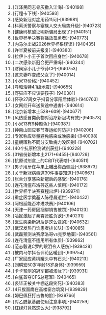 
1. [江泽民同志骨灰撒入江海]-[940198]
1. [行程卡下线]-[940593]
1. [感染新冠对症用药11问]-[939981]
1. [科索沃警察与塞族人交火局势升级]-[940723]
1. [健康码核酸证明新骗局出现了]-[940151]
1. [世界杯半决赛将播放孤勇者]-[940773]
1. [内马尔出战2026世界杯系误读]-[940435]
1. [许半夏被前夫报复]-[940380]
1. [拉伊卜小王子首次回应身世]-[940678]
1. [二次感染新冠会更严重吗]-[940344]
1. [财阀家小儿子爷孙CP]-[940753]
1. [这夫妻咋变成父女了]-[940014]
1. [小米13价格]-[940452]
1. [呼和浩特4.1级地震]-[940655]
1. [野猫应不应该要孩子]-[940381]
1. [怀孕27周女子抖音分享阳后体验]-[940763]
1. [女网红开车送货途中遇害]-[940614]
1. [北京新增本土528+609]-[940677]
1. [风热感冒类药物对治疗新冠均有效]-[940573]
1. [小米13有9种颜色]-[940387]
1. [钟南山回应春节春运如何防护]-[940206]
1. [专家称应尽量避免感染或晚感染]-[940098]
1. [童朝晖称不同分支致病力没区别]-[940702]
1. [40个抗原检测试剂获批]-[940228]
1. [31省份新增本土2171+6455]-[940726]
1. [抗原试剂盒上的C和T代表啥]-[940511]
1. [男子用牙在苹果上雕出梅西侧脸]-[938973]
1. [关于新冠病毒这30件事要知道]-[940667]
1. [张兰分享感染新冠后的感受]-[940176]
1. [连花清瘟布洛芬这些人慎用]-[940172]
1. [世界杯半决赛赛程出炉]-[939974]
1. [重症医学奠基人陈德昌逝世]-[940432]
1. [阿根廷能否冲进决赛]-[940106]
1. [天津一药房因捆绑销售被罚]-[940123]
1. [哈妮激起了秦霄贤胜负欲]-[940231]
1. [医生感染新冠后是这么做的]-[940632]
1. [武汉发热门诊患者排长队]-[940085]
1. [武磊预测决赛摩洛哥vs克罗地亚]-[940561]
1. [连花清瘟不适用所有体质]-[939862]
1. [范志毅说C罗的眼泪令人感伤]-[939428]
1. [被内马尔抖音评论区暖到]-[939754]
1. [厂家回应黄桃罐头中有石头]-[940213]
1. [刘畊宏50岁年龄18岁身体]-[939959]
1. [卡卡预测的冠军都被淘汰了]-[939931]
1. [白鲨首夺CFS总冠军]-[940465]
1. [裘毕正被关牛棚这段笑死]-[940383]
1. [4只猴面鹰在高楼窗台筑窝]-[939829]
1. [姆巴佩狂打吉鲁的脸]-[939766]
1. [对乙酰氨基酚使用注意事项]-[940259]
1. [红绿灯竟然这么大]-[938792]